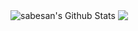 <img align="center" alt="sabesan's Github Stats" src="https://github-readme-stats-sabesansathananthan.vercel.app/api?username=B00bleaTea&show_icons=true&hide_border=true&count_private=true&include_all_commits=true&theme=radical" /> <img style="display: inline;" align="center" src="https://github-readme-stats.sabesansathananthan.vercel.app/api/top-langs/?username=B00bleaTea&layout=compact&theme=radical&hide_border=true" />
